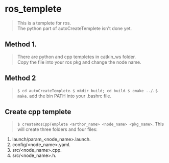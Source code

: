 # ros_templete

> This is a templete for ros.  
> The python part of autoCreateTemplete isn't done yet.  

## Method 1.
> There are python and cpp templetes in catkin_ws folder.  
> Copy the file into your ros pkg and change the node name.  

## Method 2
> `$ cd autoCreateTemplete`. 
> `$ mkdir build; cd build`. 
> `$ cmake ../`. 
> `$ make`. 
> add the bin PATH into your .bashrc file.  

## Create cpp templete
> `$ createRosCppTemplete <arthor_name> <node_name> <pkg_name>`. 
> This will create three folders and four files:   
1. launch/param_<node_name>.launch. 
2. config/<node_name>.yaml. 
3. src/<node_name>.cpp. 
4. src/<node_name>.h. 
